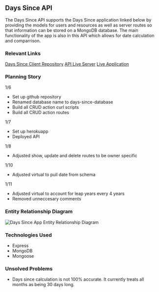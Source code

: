 ## Days Since API
The Days Since API supports the Days Since application linked below by providing the models for users and resources as well as server routes so that information can be stored on a MongoDB database. The main functionality of the app is also in this API which allows for date calculation and comparrison.

### Relevant Links
[Days Since Client Repository](https://github.com/bchin224/days_since_client)
[API Live Server](https://nameless-crag-47108.herokuapp.com/)
[Live Application](https://bchin224.github.io/days_since_client/)

### Planning Story
1/6
- Set up github repository
- Renamed database name to days-since-database
- Build all CRUD action curl scripts
- Build all CRUD action routes

1/7
- Set up herokuapp
- Deployed API

1/8
- Adjusted show, update and delete routes to be owner specific

1/10
- Adjusted virtual to pull date from schema

1/11
- Adjusted virtual to account for leap years every 4 years
- Removed unneccesary comments

### Entity Relationship Diagram
![Days Since App Entity Relationship Diagram](https://i.imgur.com/HticGrG.jpg "Days Since ERD")

### Technologies Used
- Express
- MongoDB
- Mongoose

### Unsolved Problems
- Days since calculation is not 100% accurate. It currently treats all months
as being 30 days long.
